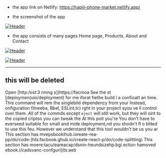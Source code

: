 
- the app link on Netlify: https://hapiii-phone-market.netlify.app/

-  the screenshot of the app

[![Header](https://res.cloudinary.com/hapiii/image/upload/v1668615299/react-apps/skkmusj7q4drfdzqfyqa.png)](https://some-url.dev/)


- the app consists of many pages Home page, Products, About and Contact


[![Header](https://res.cloudinary.com/hapiii/image/upload/v1668716003/react-apps/eot8rwmvg8foqxvqeflc.png)](https://some-url.dev/)


[![Header](https://res.cloudinary.com/hapiii/image/upload/v1668716003/react-apps/enqhe2bcx13nxvfjucuw.png)](https://some-url.dev/)


-------------------------------------------------------------------
this will be deleted
---------------------------------------------------------------------
Open [http:/ost:3
nning s](https://facmoa
See the st [deploymen(uio/deployment) for me iforat
fiethe build l a confioatt an time. This command will rem the singlebild dependency from your 
Instead, onfiguration filneeba, Bbel, ESLint,tc) rght in your project syou ve ll control over them. All of the commds except `eject` will still work, but they will oint to the copied criptso you can tweak the At this poit you're 
You don't have to everseed suitable for small and mide deployment,nd you shodn't fl o blited to use this feu. However we understand that this tool wouldn't be us you ar
This section has mvepsbookihub.ioreate-rea-pp/ds/code-]hts:facbook.ghub.io/create-react-p/do/code-splitting)
This section has moere:tacu/eareacap/dsnin-heundsizehp:bgi
ection hamoved ebook.i/cadsvanc-confguri](ts:aeb
